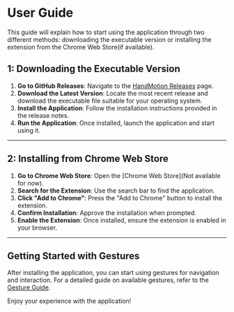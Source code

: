 # User Guide

This guide will explain how to start using the application through two different methods: downloading the executable version or installing the extension from the Chrome Web Store(if available).

## 1: Downloading the Executable Version

1. **Go to GitHub Releases**: Navigate to the [HandMotion Releases](https://github.com/Gustavo-michel/HandMotion/releases) page.
2. **Download the Latest Version**: Locate the most recent release and download the executable file suitable for your operating system.
3. **Install the Application**: Follow the installation instructions provided in the release notes.
4. **Run the Application**: Once installed, launch the application and start using it.

---

## 2: Installing from Chrome Web Store

1. **Go to Chrome Web Store**: Open the [Chrome Web Store](Not available for now).
2. **Search for the Extension**: Use the search bar to find the application.
3. **Click "Add to Chrome"**: Press the "Add to Chrome" button to install the extension.
4. **Confirm Installation**: Approve the installation when prompted.
5. **Enable the Extension**: Once installed, ensure the extension is enabled in your browser.

---

## Getting Started with Gestures

After installing the application, you can start using gestures for navigation and interaction. For a detailed guide on available gestures, refer to the [Gesture Guide](Gestures.md).

Enjoy your experience with the application!

